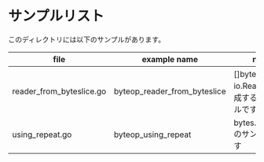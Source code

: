 # サンプルリスト

このディレクトリには以下のサンプルがあります。

|file|example name|note|
|----|------------|----|
|reader\_from\_byteslice.go|byteop\_reader\_from\_byteslice|[]byte から io.Reader を生成するサンプルです.|
|using\_repeat.go|byteop\_using\_repeat|bytes.Repeat() のサンプルです|
